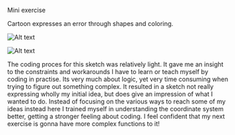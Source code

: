 Mini exercise

Cartoon expresses an error through shapes and coloring.

![Alt text](https://mikkelsvendsen.github.io/mini_ex/miniex02/codeminiex2.JPG?raw=true "Code screen")

![Alt text](https://mikkelsvendsen.github.io/mini_ex/miniex02/miniex2.JPG?raw=true "Program screen")

The coding proces for this sketch was relatively light. It gave me an insight to the constraints and workarounds I have to learn or teach myself by coding in practise. Its very much about logic, yet very time consuming when trying to figure out something complex. It resulted in a sketch not really expressing wholly my initial idea, but does give an impression of what I wanted to do. Instead of focusing on the various ways to reach some of my ideas instead here I trained myself in understanding the coordinate system better, getting a stronger feeling about coding. I feel confident that my next exercise is gonna have more complex functions to it!

